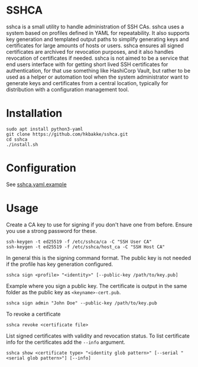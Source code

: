 # SSHCA
sshca is a small utility to handle administration of SSH CAs. sshca uses a
system based on profiles defined in YAML for repeatability. It also supports
key generation and templated output paths to simplify generating keys and
certificates for large amounts of hosts or users. sshca ensures all signed
certificates are archived for revocation purposes, and it also handles
revocation of certificates if needed. sshca is not aimed to be a service that
end users interface with for getting short lived SSH certificates for
authentication, for that use something like HashiCorp Vault, but rather to be
used as a helper or automation tool when the system administrator want to
generate keys and certificates from a central location, typically for
distribution with a configuration management tool.

# Installation

    sudo apt install python3-yaml
    git clone https://github.com/hkbakke/sshca.git
    cd sshca
    ./install.sh

# Configuration
See [sshca.yaml.example](src/sshca.yaml.example)

# Usage
Create a CA key to use for signing if you don't have one from before. Ensure
you use a strong password for these.

    ssh-keygen -t ed25519 -f /etc/sshca/ca -C "SSH User CA"
    ssh-keygen -t ed25519 -f /etc/sshca/host_ca -C "SSH Host CA"

In general this is the signing command format. The public key is not needed if
the profile has key generation configured.

    sshca sign <profile> "<identity>" [--public-key /path/to/key.pub]

Example where you sign a public key. The certificate is output in the same
folder as the public key as `<keyname>-cert.pub`.

    sshca sign admin "John Doe" --public-key /path/to/key.pub

To revoke a certificate

    sshca revoke <certificate file>

List signed certificates with validity and revocation status. To list
certificate info for the certificates add the `--info` argument.

    sshca show <certificate type> "<identity glob pattern>" [--serial "<serial glob pattern>"] [--info]
